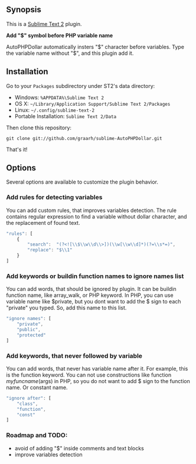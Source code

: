 ## Synopsis

This is a [Sublime Text 2](http://www.sublimetext.com/2) plugin.

**Add "$" symbol before PHP variable name**

AutoPHPDollar automatically insters "$" character before variables.
Type the variable name without "$", and this plugin add it.

## Installation

Go to your `Packages` subdirectory under ST2's data directory:

* Windows: `%APPDATA%\Sublime Text 2`
* OS X: `~/Library/Application Support/Sublime Text 2/Packages`
* Linux: `~/.config/sublime-text-2`
* Portable Installation: `Sublime Text 2/Data`

Then clone this repository:

    git clone git://github.com/graarh/sublime-AutoPHPDollar.git

That's it!

## Options

Several options are available to customize the plugin behavior.

### Add rules for detecting variables

You can add custom rules, that improves variables detection.
The rule contains regular expression to find a variable without
dollar character, and the replacement of found text.

``` js
"rules": [
    {
        "search":  "(?<![\\$\\w\\d\\>])(\\w[\\w\\d]*)(?=\\s*=)",
        "replace": "$\\1"
    }
]
```

### Add keywords or buildin function names to ignore names list

You can add words, that should be ignored by plugin. It can be buildin function name, like array_walk, or PHP keyword. In PHP, you can use variable name like $private, but you dont want
to add the $ sign to each "private" you typed. So, add this name to this list.
``` js
"ignore names": [
    "private",
    "public",
    "protected"
]
```

### Add keywords, that never followed by variable

You can add words, that never has variable name after it. For example, this is the function keyword.
You can not use constructions like function $myfuncname($args) in PHP, so you do not want to add $ sign to the function name. Or constant name.

``` js
"ignore after": [
    "class",
    "function",
    "const"
]
```

### Roadmap and TODO:
- avoid of adding "$" inside comments and text blocks
- improve variables detection
